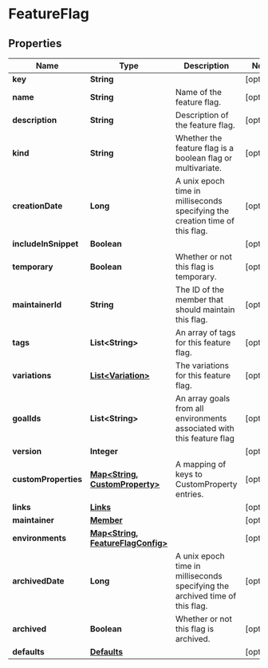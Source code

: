 
# FeatureFlag

## Properties
Name | Type | Description | Notes
------------ | ------------- | ------------- | -------------
**key** | **String** |  |  [optional]
**name** | **String** | Name of the feature flag. |  [optional]
**description** | **String** | Description of the feature flag. |  [optional]
**kind** | **String** | Whether the feature flag is a boolean flag or multivariate. |  [optional]
**creationDate** | **Long** | A unix epoch time in milliseconds specifying the creation time of this flag. |  [optional]
**includeInSnippet** | **Boolean** |  |  [optional]
**temporary** | **Boolean** | Whether or not this flag is temporary. |  [optional]
**maintainerId** | **String** | The ID of the member that should maintain this flag. |  [optional]
**tags** | **List&lt;String&gt;** | An array of tags for this feature flag. |  [optional]
**variations** | [**List&lt;Variation&gt;**](Variation.md) | The variations for this feature flag. |  [optional]
**goalIds** | **List&lt;String&gt;** | An array goals from all environments associated with this feature flag |  [optional]
**version** | **Integer** |  |  [optional]
**customProperties** | [**Map&lt;String, CustomProperty&gt;**](CustomProperty.md) | A mapping of keys to CustomProperty entries. |  [optional]
**links** | [**Links**](Links.md) |  |  [optional]
**maintainer** | [**Member**](Member.md) |  |  [optional]
**environments** | [**Map&lt;String, FeatureFlagConfig&gt;**](FeatureFlagConfig.md) |  |  [optional]
**archivedDate** | **Long** | A unix epoch time in milliseconds specifying the archived time of this flag. |  [optional]
**archived** | **Boolean** | Whether or not this flag is archived. |  [optional]
**defaults** | [**Defaults**](Defaults.md) |  |  [optional]



